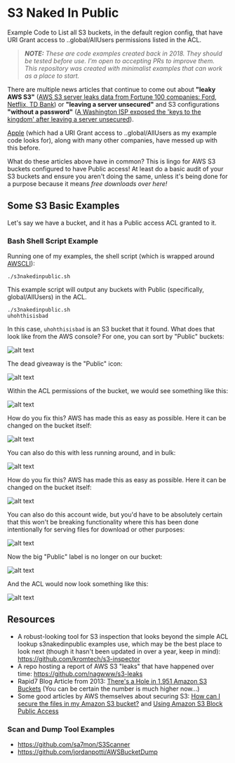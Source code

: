 # S3 Naked In Public

Example Code to List all S3 buckets, in the default region config, that have URI Grant access to ..global/AllUsers permissions listed in the ACL.

> ***NOTE:** These are code examples created back in 2018. They should be tested before use. I'm open to accepting PRs to improve them. This repository was created with minimalist examples that can work as a place to start.*

There are multiple news articles that continue to come out about **"leaky AWS S3"** ([AWS S3 server leaks data from Fortune 100 companies: Ford, Netflix, TD Bank](https://www.zdnet.com/article/aws-s3-server-leaks-data-from-fortune-100-companies-ford-netflix-td-bank/)) or **"leaving a server unsecured"** and S3 configurations **"without a password"** ([A Washington ISP exposed the 'keys to the kingdom' after leaving a server unsecured](https://techcrunch.com/2018/10/23/washington-isp-pocketinet-server-leak/)).

[Apple](https://medium.com/@jonathanbouman/how-i-hacked-apple-com-unrestricted-file-upload-bcda047e27e3) (which had a URI Grant access to ..global/AllUsers as my example code looks for), along with many other companies, have messed up with this before.

What do these articles above have in common? This is lingo for AWS S3 buckets configured to have Public access! At least do a basic audit of your S3 buckets and ensure you aren't doing the same, unless it's being done for a purpose because it means *free downloads over here!*

## Some S3 Basic Examples

Let's say we have a bucket, and it has a Public access ACL granted to it.

### Bash Shell Script Example

Running one of my examples, the shell script (which is wrapped around [AWSCLI](https://aws.amazon.com/cli/)):

```
./s3nakedinpublic.sh
```

This example script will output any buckets with Public (specifically, global/AllUsers) in the ACL.

```
./s3nakedinpublic.sh
uhohthisisbad
```

In this case, `uhohthisisbad` is an S3 bucket that it found. What does that look like from the AWS console? For one, you can sort by "Public" buckets:

![alt text](https://github.com/ScriptAutomate/s3nakedinpublic/blob/master/imgs/before-blocking-public.png "S3 Naked In Public")

The dead giveaway is the "Public" icon:

![alt text](https://github.com/ScriptAutomate/s3nakedinpublic/blob/master/imgs/public-icon.png "S3 Naked In Public")

Within the ACL permissions of the bucket, we would see something like this:

![alt text](https://github.com/ScriptAutomate/s3nakedinpublic/blob/master/imgs/public-access-acl.png "S3 Public Access ACL")

How do you fix this? AWS has made this as easy as possible. Here it can be changed on the bucket itself:

![alt text](https://github.com/ScriptAutomate/s3nakedinpublic/blob/master/imgs/aws-s3-bucket-specific-block-public.gif "S3 Block Public Access to Bucket")

You can also do this with less running around, and in bulk:

![alt text](https://github.com/ScriptAutomate/s3nakedinpublic/blob/master/imgs/aws-s3-bulk-bucket-block-public.gif "S3 Bulk Block Public Access to Buckets")

How do you fix this? AWS has made this as easy as possible. Here it can be changed on the bucket itself:

![alt text](https://github.com/ScriptAutomate/s3nakedinpublic/blob/master/imgs/aws-s3-bucket-specific-block-public.gif "S3 Block Public Access to Bucket")

You can also do this account wide, but you'd have to be absolutely certain that this won't be breaking functionality where this has been done intentionally for serving files for download or other purposes:

![alt text](https://github.com/ScriptAutomate/s3nakedinpublic/blob/master/imgs/aws-s3-account-wide-bucket-block-public.gif "S3 Block Public Access to Buckets Account Wide")

Now the big "Public" label is no longer on our bucket:

![alt text](https://github.com/ScriptAutomate/s3nakedinpublic/blob/master/imgs/after-blocking-public.png "S3 Clothed In Public")

And the ACL would now look something like this:

![alt text](https://github.com/ScriptAutomate/s3nakedinpublic/blob/master/imgs/public-access-acl-blocked.png "S3 Public Access ACL Blocked")

## Resources

* A robust-looking tool for S3 inspection that looks beyond the simple ACL lookup s3nakedinpublic examples use, which may be the best place to look next (though it hasn't been updated in over a year, keep in mind): https://github.com/kromtech/s3-inspector
* A repo hosting a report of AWS S3 "leaks" that have happened over time: https://github.com/nagwww/s3-leaks
* Rapid7 Blog Article from 2013: [There's a Hole in 1,951 Amazon S3 Buckets](https://blog.rapid7.com/2013/03/27/open-s3-buckets/) (You can be certain the number is much higher now...)
* Some good articles by AWS themselves about securing S3: [How can I secure the files in my Amazon S3 bucket?](https://aws.amazon.com/premiumsupport/knowledge-center/secure-s3-resources/) and [Using Amazon S3 Block Public Access](https://docs.aws.amazon.com/AmazonS3/latest/dev/access-control-block-public-access.html)

### Scan and Dump Tool Examples

* https://github.com/sa7mon/S3Scanner
* https://github.com/jordanpotti/AWSBucketDump

